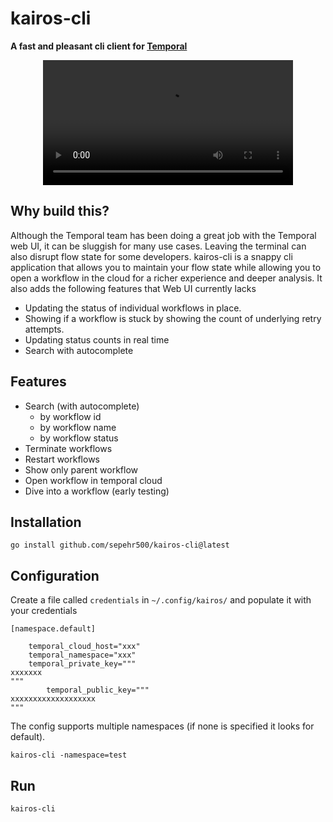 # kairos-cli

**A fast and pleasant cli client for [Temporal](https://github.com/temporalio/temporal)**

<div align="center">
  <video src="https://github.com/user-attachments/assets/9551ec88-6c3a-4c19-9af4-19c989ad8073" width="400" />
</div>

## Why build this?
Although the Temporal team has been doing a great job with the Temporal web UI, it can be sluggish for many use cases. Leaving the terminal can also disrupt flow state for some developers. kairos-cli is a snappy cli application that allows you to maintain your flow state while allowing you to open a workflow in the cloud for a richer experience and deeper analysis. It also adds the following features that Web UI currently lacks

- Updating the status of individual workflows in place.
- Showing if a workflow is stuck by showing the count of underlying retry attempts.
- Updating status counts in real time
- Search with autocomplete

## Features
- Search (with autocomplete)
	- by workflow id
	- by workflow name
	- by workflow status
- Terminate workflows
- Restart workflows
- Show only parent workflow
- Open workflow in temporal cloud
- Dive into a workflow (early testing)

## Installation

```
go install github.com/sepehr500/kairos-cli@latest
```

## Configuration

Create a file called `credentials` in  `~/.config/kairos/` and populate it with your credentials

```
[namespace.default]
    
	temporal_cloud_host="xxx"
	temporal_namespace="xxx"
	temporal_private_key="""
xxxxxxx
"""
    	temporal_public_key="""
xxxxxxxxxxxxxxxxxxx
"""
```

The config supports multiple namespaces (if none is specified it looks for default).

```
kairos-cli -namespace=test
```

## Run
```
kairos-cli
```
